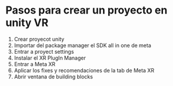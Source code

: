 # Pasos para crear un proyecto en unity VR

1. Crear proyecot unity
2. Importar del package manager el SDK all in one de meta
3. Entrar a proyect settings
4. Instalar el XR PlugIn Manager
5.  Entrar a Meta XR
6.  Aplicar los fixes y recomendaciones de la tab de Meta XR
7.  Abrir ventana de building blocks
